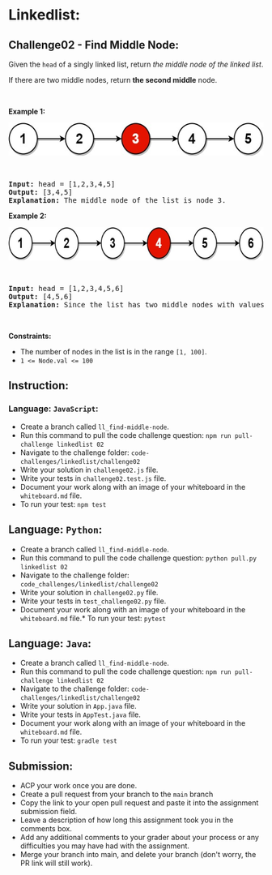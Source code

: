 # Linkedlist:

## Challenge02 - Find Middle Node:

<div><p>Given the <code>head</code> of a singly linked list, return <em>the middle node of the linked list</em>.</p>

<p>If there are two middle nodes, return <strong>the second middle</strong> node.</p>

<p>&nbsp;</p>
<p><strong>Example 1:</strong></p>
<img alt="" src="../../../assets/linked-list/ll-02-node1.jpg" style="width: 544px; height: 65px;">
<p>&nbsp;</p>
<pre><strong>Input:</strong> head = [1,2,3,4,5]
<strong>Output:</strong> [3,4,5]
<strong>Explanation:</strong> The middle node of the list is node 3.
</pre>

<p><strong>Example 2:</strong></p>
<img alt="" src="../../../assets/linked-list/ll-02-node2.jpg" style="width: 664px; height: 65px;">
<p>&nbsp;</p>
<pre><strong>Input:</strong> head = [1,2,3,4,5,6]
<strong>Output:</strong> [4,5,6]
<strong>Explanation:</strong> Since the list has two middle nodes with values 3 and 4, we return the second one.
</pre>

<p>&nbsp;</p>
<p><strong>Constraints:</strong></p>

<ul>
	<li>The number of nodes in the list is in the range <code>[1, 100]</code>.</li>
	<li><code>1 &lt;= Node.val &lt;= 100</code></li>
</ul>



## Instruction:

### Language: `JavaScript`:

* Create a branch called `ll_find-middle-node`.
* Run this command to pull the code challenge question: `npm run pull-challenge linkedlist 02`
* Navigate to the challenge folder: `code-challenges/linkedlist/challenge02`
* Write your solution in `challenge02.js` file.
* Write your tests in `challenge02.test.js` file.
* Document your work along with an image of your whiteboard in the `whiteboard.md` file.
* To run your test: `npm test`


## Language: `Python`:

* Create a branch called `ll_find-middle-node`.
* Run this command to pull the code challenge question: `python pull.py linkedlist 02`
* Navigate to the challenge folder: `code_challenges/linkedlist/challenge02`
* Write your solution in `challenge02.py` file.
* Write your tests in `test_challenge02.py` file.
* Document your work along with an image of your whiteboard in the `whiteboard.md` file.* To run your test: `pytest`

## Language: `Java`:

* Create a branch called `ll_find-middle-node`.
* Run this command to pull the code challenge question: `npm run pull-challenge linkedlist 02`
* Navigate to the challenge folder: `code-challenges/linkedlist/challenge02`
* Write your solution in `App.java` file.
* Write your tests in `AppTest.java` file.
* Document your work along with an image of your whiteboard in the `whiteboard.md` file.
* To run your test: `gradle test`

## Submission:
* ACP your work once you are done.
* Create a pull request from your branch to the `main` branch
* Copy the link to your open pull request and paste it into the assignment submission field.
* Leave a description of how long this assignment took you in the comments box.
* Add any additional comments to your grader about your process or any difficulties you may have had with the assignment.
* Merge your branch into main, and delete your branch (don't worry, the PR link will still work).